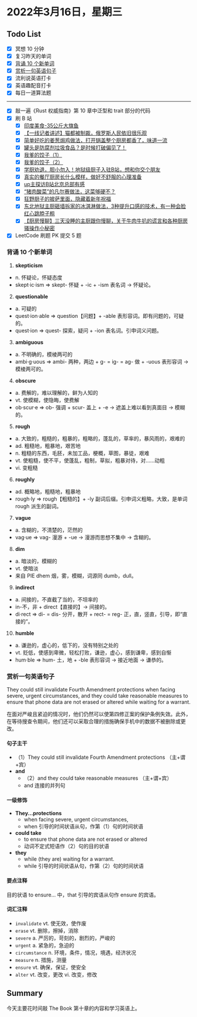 # 2022年3月16日，星期三
## Todo List

- [x] 冥想 10 分钟
- [x] 复习昨天的单词
- [x] [背诵 10 个新单词](#背诵-10-个新单词)
- [x] [赏析一句英语句子](#赏析一句英语句子)
- [x] 流利说英语打卡
- [x] 英语趣配音打卡
- [x] 每日一道算法题
--------
- [x] 敲一遍《Rust 权威指南》第 10 章中泛型和 trait 部分的代码
- [x] 刷 B 站
  - [x] [印度美食-35公斤大旗鱼](https://b23.tv/P5VR7Jg)
  - [x] [【一线记者讲述】猫都被制裁，俄罗斯人民依旧很乐观](https://b23.tv/DM3wDTB)
  - [x] [简单好吃的姜葱焗鸡做法，打开锅盖整个厨房都香了，味道一流](https://b23.tv/WSVxe1B)
  - [x] [罐头是防腐剂垃圾食品？是时候打破偏见了！](https://b23.tv/AQnEc0n)
  - [x] [我爹的饺子（1）](https://b23.tv/f2hV2ls)
  - [x] [我爹的饺子（2）](https://b23.tv/53QhftX)
  - [x] [学厨劝退，胆小勿入！地狱级厨子入驻B站，想和你交个朋友](https://b23.tv/lFteB8M)
  - [x] [真实的餐厅厨房长什么模样，做好不舒服的心理准备](https://b23.tv/3Q771D8)
  - [x] [up主探访B站北京总部有感](https://b23.tv/KdIBHLe)
  - [x] [“猪肉酸菜”的凡尔赛做法，这菜够硬不？](https://b23.tv/6qm5OMF)
  - [x] [狂野厨子的披萨里面，隐藏着新年祝福](https://b23.tv/XuDN06U)
  - [x] [东北地狱主厨砸墙拆家的冰淇淋做法，3种提升口感的技术，有一种会脸红心跳脖子粗](https://b23.tv/AS4rCsg)
  - [x] [【厨房慢聊】三天没睡的主厨跟你慢聊，关于牛肉牛扒的谎言和各种厨房骚操作小秘密](https://b23.tv/k3nvzaT)
- [x] LeetCode 刷题 PK 提交 5 题

### 背诵 10 个新单词

1. **skepticism**
  - n. 怀疑论，怀疑态度
  - skept·ic·ism => skept- 怀疑 + -ic + -ism 表名词 → 怀疑论。

2. **questionable**
  - a. 可疑的
  - quest·ion·able => question【问题】+ -able 表形容词。即有问题的，可疑的。
  - quest·ion => quest- 探索，疑问 + -ion 表名词。引申词义问题。

3. **ambiguous**
  - a. 不明确的，模棱两可的
  - ambi·g·uous => ambi- 两种，两边 + g- = ig- = ag- 做 + -uous 表形容词 → 模棱两可的。

4. **obscure**
  - a. 费解的，难以理解的，鲜为人知的
  - vt. 使模糊，使隐晦，使费解
  - ob·scur·e => ob- 强调 + scur- 盖上 + -e → 遮盖上难以看到真面目 → 模糊的。

5. **rough**
  - a. 大致的，粗糙的，粗暴的，粗略的，蓬乱的，草率的，暴风雨的，艰难的
  - ad. 粗糙地，粗暴地，艰苦地
  - n. 粗糙的东西，毛胚，未加工品，梗概，草图，暴徒，艰难
  - vt. 使粗糙，使不平，使蓬乱，粗制，草拟，粗暴对待，对……动粗
  - vi. 变粗糙

6. **roughly**
  - ad. 概略地，粗糙地，粗暴地
  - rough·ly => rough【粗糙的】+ -ly 副词后缀。引申词义粗略，大致，是单词 rough 派生的副词。

7. **vague**
  - a. 含糊的，不清楚的，茫然的
  - vag·ue => vag- 漫游 + -ue → 漫游而思想不集中 → 含糊的。

8. **dim**
  - a. 暗淡的，模糊的
  - vt. 使暗淡
  - 来自 PIE dhem 烟，雾，模糊，词源同 dumb，dull。

9. **indirect**
  - a. 间接的，不直截了当的，不坦率的
  - in-不，非 + direct【直接的】→ 间接的。
  - di·rect => di- = dis- 分开，散开 + rect- = reg- 正，直，竖直，引导，即“直接的”。

10. **humble**
  - a. 谦逊的，虚心的，低下的，没有特别之处的
  - vt. 贬低，使感到卑微，轻松打败，谦逊，虚心，感到谦卑，感到自惭
  - hum·ble => hum- 土，地 + -ble 表形容词 → 接近地面 → 谦恭的。


### 赏析一句英语句子

They could still invalidate Fourth Amendment protections when facing severe, urgent circumstances, and they could take reasonable measures to ensure that phone data are not erased or altered while waiting for a warrant.

在面对严峻且紧迫的情况时，他们仍然可以使第四修正案的保护条例失效。此外，在等待搜查令期间，他们还可以采取合理的措施确保手机中的数据不被删除或更改。

#### 句子主干

- （1）They could still invalidate Fourth Amendment protections （主+谓+宾）
- **and**
  - （2）and they could take reasonable measures （主+谓+宾）
  - and 连接的并列句

#### 一级修饰

- **They...protections**
  - when facing severe, urgent circumstances,
  - when 引导的时间状语从句，作第（1）句的时间状语
- **could take**
  - to ensure that phone data are not erased or altered
  - 动词不定式短语作（2）句的目的状语
- **they**
  - while (they are) waiting for a warrant.
  - while 引导的时间状语从句，作第（2）句的时间状语

#### 要点注释

目的状语 to ensure... 中，that 引导的宾语从句作 ensure 的宾语。

#### 词汇注释

- `invalidate` vt. 使无效，使作废
- `erase` vt. 删除，擦掉，消除
- `severe` a. 严厉的，苛刻的，剧烈的，严峻的
- `urgent` a. 紧急的，急迫的
- `circumstance` n. 环境，条件，情况，境遇，经济状况
- `measure` n. 措施，测量
- `ensure` vt. 确保，保证，使安全
- `alter` vt. 改变，更改 vi. 改变，修改

## Summary

今天主要花时间敲 The Book 第十章的内容和学习英语上。
